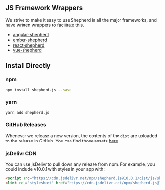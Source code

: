 ## JS Framework Wrappers

We strive to make it easy to use Shepherd in all the major frameworks, and have written wrappers to facilitate this.

* [angular-shepherd](https://github.com/shipshapecode/angular-shepherd)
* [ember-shepherd](https://github.com/shipshapecode/ember-shepherd)
* [react-shepherd](https://github.com/shipshapecode/react-shepherd)
* [vue-shepherd](https://github.com/shipshapecode/vue-shepherd)

## Install Directly

### npm

```bash
npm install shepherd.js --save
```

### yarn

```bash
yarn add shepherd.js
```

### GitHub Releases

Whenever we release a new version, the contents of the `dist` are uploaded
to the release in GitHub. You can find those assets [here](https://github.com/shipshapecode/shepherd/releases).

### jsDelivr CDN

You can use jsDelivr to pull down any release from npm. For example, you could include v10.0.1 with styles in your app
with:

```html
<script src="https://cdn.jsdelivr.net/npm/shepherd.js@10.0.1/dist/js/shepherd.min.js"></script>
<link rel="stylesheet" href="https://cdn.jsdelivr.net/npm/shepherd.js@10.0.1/dist/css/shepherd.css"/>
```

